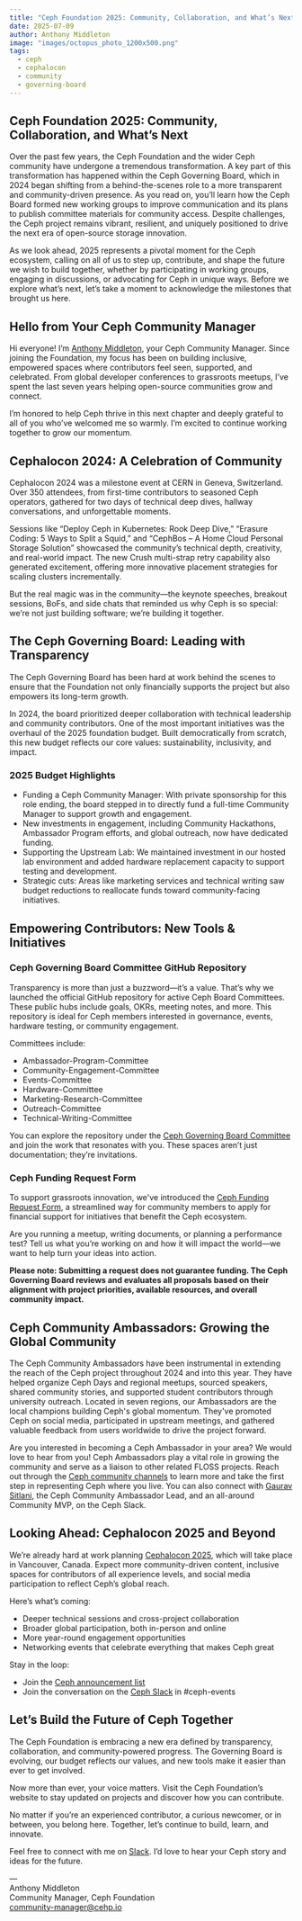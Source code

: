 ```yaml
---
title: "Ceph Foundation 2025: Community, Collaboration, and What’s Next"
date: 2025-07-09
author: Anthony Middleton
image: "images/octopus_photo_1200x500.png"
tags:
  - ceph
  - cephalocon
  - community
  - governing-board
---
```

## Ceph Foundation 2025: Community, Collaboration, and What’s Next
Over the past few years, the Ceph Foundation and the wider Ceph community have undergone a tremendous transformation. A key part of this transformation has happened within the Ceph Governing Board, which in 2024 began shifting from a behind-the-scenes role to a more transparent and community-driven presence. As you read on, you’ll learn how the Ceph Board formed new working groups to improve communication and its plans to publish committee materials for community access. Despite challenges, the Ceph project remains vibrant, resilient, and uniquely positioned to drive the next era of open-source storage innovation.

As we look ahead, 2025 represents a pivotal moment for the Ceph ecosystem, calling on all of us to step up, contribute, and shape the future we wish to build together, whether by participating in working groups, engaging in discussions, or advocating for Ceph in unique ways. Before we explore what’s next, let’s take a moment to acknowledge the milestones that brought us here.

## Hello from Your Ceph Community Manager
Hi everyone! I’m [Anthony Middleton](https://www.linkedin.com/in/middleton-anthony/), your Ceph Community Manager. Since joining the Foundation, my focus has been on building inclusive, empowered spaces where contributors feel seen, supported, and celebrated. From global developer conferences to grassroots meetups, I’ve spent the last seven years helping open-source communities grow and connect. <br/>

I’m honored to help Ceph thrive in this next chapter and deeply grateful to all of you who’ve welcomed me so warmly. I’m excited to continue working together to grow our momentum.

## Cephalocon 2024: A Celebration of Community
Cephalocon 2024 was a milestone event at CERN in Geneva, Switzerland. Over 350 attendees, from first-time contributors to seasoned Ceph operators, gathered for two days of technical deep dives, hallway conversations, and unforgettable moments.

Sessions like “Deploy Ceph in Kubernetes: Rook Deep Dive,” “Erasure Coding: 5 Ways to Split a Squid,” and “CephBos – A Home Cloud Personal Storage Solution” showcased the community’s technical depth, creativity, and real-world impact. The new Crush multi-strap retry capability also generated excitement, offering more innovative placement strategies for scaling clusters incrementally.

But the real magic was in the community—the keynote speeches, breakout sessions, BoFs, and side chats that reminded us why Ceph is so special: we’re not just building software; we’re building it together.

## The Ceph Governing Board: Leading with Transparency
The Ceph Governing Board has been hard at work behind the scenes to ensure that the Foundation not only financially supports the project but also empowers its long-term growth.

In 2024, the board prioritized deeper collaboration with technical leadership and community contributors. One of the most important initiatives was the overhaul of the 2025 foundation budget. Built democratically from scratch, this new budget reflects our core values: sustainability, inclusivity, and impact.

### 2025 Budget Highlights
* Funding a Ceph Community Manager: With private sponsorship for this role ending, the board stepped in to directly fund a full-time Community Manager to support growth and engagement.
* New investments in engagement, including Community Hackathons, Ambassador Program efforts, and global outreach, now have dedicated funding.
* Supporting the Upstream Lab: We maintained investment in our hosted lab environment and added hardware replacement capacity to support testing and development.
* Strategic cuts: Areas like marketing services and technical writing saw budget reductions to reallocate funds toward community-facing initiatives.

## Empowering Contributors: New Tools & Initiatives

### Ceph Governing Board Committee GitHub Repository
Transparency is more than just a buzzword—it’s a value. That’s why we launched the official GitHub repository for active Ceph Board Committees. These public hubs include goals, OKRs, meeting notes, and more. This repository is ideal for Ceph members interested in governance, events, hardware testing, or community engagement.

Committees include:
* Ambassador-Program-Committee
* Community-Engagement-Committee
* Events-Committee
* Hardware-Committee
* Marketing-Research-Committee
* Outreach-Committee
* Technical-Writing-Committee

You can explore the repository under the [Ceph Governing Board Committee](https://github.com/ceph/ceph-committee-template) and join the work that resonates with you. These spaces aren’t just documentation; they’re invitations.

### Ceph Funding Request Form  
To support grassroots innovation, we've introduced the [Ceph Funding Request Form](https://github.com/ceph/ceph-committee-template/blob/main/funding-request/ceph-foundation-funding-request-template.md), a streamlined way for community members to apply for financial support for initiatives that benefit the Ceph ecosystem.

Are you running a meetup, writing documents, or planning a performance test? Tell us what you’re working on and how it will impact the world—we want to help turn your ideas into action.

**Please note: Submitting a request does not guarantee funding. The Ceph Governing Board reviews and evaluates all proposals based on their alignment with project priorities, available resources, and overall community impact.**

## Ceph Community Ambassadors: Growing the Global Community

The Ceph Community Ambassadors have been instrumental in extending the reach of the Ceph project throughout 2024 and into this year. They have helped organize Ceph Days and regional meetups, sourced speakers, shared community stories, and supported student contributors through university outreach. Located in seven regions, our Ambassadors are the local champions building Ceph's global momentum. They've promoted Ceph on social media, participated in upstream meetings, and gathered valuable feedback from users worldwide to drive the project forward.

Are you interested in becoming a Ceph Ambassador in your area? We would love to hear from you! Ceph Ambassadors play a vital role in growing the community and serve as a liaison to other related FLOSS projects. Reach out through the [Ceph community channels](https://join.slack.com/t/ceph-storage/shared_invite/zt-32hkefbs5-f6qZDZLd5U8CYj7drBTHFw) to learn more and take the first step in representing Ceph where you live. You can also connect with [Gaurav Sitlani](https://www.linkedin.com/in/gaurav-sitlani-0b5892bb/), the Ceph Community Ambassador Lead, and an all-around Community MVP, on the Ceph Slack.

## Looking Ahead: Cephalocon 2025 and Beyond
We’re already hard at work planning [Cephalocon 2025](https://events.linuxfoundation.org/cephalocon/), which will take place in Vancouver, Canada. Expect more community-driven content, inclusive spaces for contributors of all experience levels, and social media participation to reflect Ceph’s global reach.

Here’s what’s coming:
* Deeper technical sessions and cross-project collaboration
* Broader global participation, both in-person and online
* More year-round engagement opportunities
* Networking events that celebrate everything that makes Ceph great

Stay in the loop:
* Join the [Ceph announcement list](https://lists.ceph.io/postorius/lists/ceph-announce.ceph.io/)
* Join the conversation on the [Ceph Slack](https://ceph.io/slack) in #ceph-events

## Let’s Build the Future of Ceph Together
The Ceph Foundation is embracing a new era defined by transparency, collaboration, and community-powered progress. The Governing Board is evolving, our budget reflects our values, and new tools make it easier than ever to get involved.

Now more than ever, your voice matters. Visit the Ceph Foundation’s website to stay updated on projects and discover how you can contribute.

No matter if you’re an experienced contributor, a curious newcomer, or in between, you belong here. Together, let’s continue to build, learn, and innovate.

Feel free to connect with me on [Slack](https://ceph.io/en/foundation/). I’d love to hear your Ceph story and ideas for the future.

— <br/>
Anthony Middleton <br/>
Community Manager, Ceph Foundation <br/>
[community-manager@cehp.io](mailto:community-manager@ceph.io)
